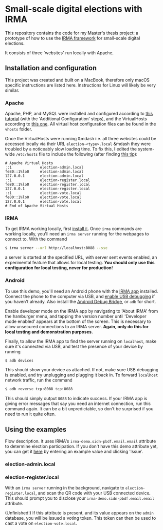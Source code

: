 # Small-scale digital elections with IRMA
This repository contains the code for my Master's thesis project: a prototype of how to use the [IRMA framework](https://irma.app/docs/what-is-irma/) for small-scale digital elections.

It consists of three 'websites' run locally with Apache.

## Installation and configuration
This project was created and built on a MacBook, therefore only macOS specific instructions are listed here. Instructions for Linux will likely be very similar.

### Apache
Apache, PHP, and MySQL were installed and configured according to [this tutorial](https://jasonmccreary.me/articles/install-apache-php-mysql-mac-os-x-catalina/) (with the 'Additional Configuration' steps), and the VirtualHosts according to [this one](https://jasonmccreary.me/articles/configure-apache-virtualhost-mac-os-x/).
All virtual host configuration files can be found in the `vhosts` folder.

Once the VirtualHosts were running &mdash i.e. all three websites could be accessed locally via their URL `election-<type>.local` &mdash they were troubled by a noticeably slow loading time. To fix this, I edited the system-wide `/etc/hosts` file to include the following (after finding [this tip](https://stackoverflow.com/a/17982964)):
```
# Apache Virtual Hosts
::1             election-admin.local
fe80::1%lo0     election-admin.local
127.0.0.1       election-admin.local
::1             election-register.local
fe80::1%lo0     election-register.local
127.0.0.1       election-register.local
::1             election-vote.local
fe80::1%lo0     election-vote.local
127.0.0.1       election-vote.local
# End of Apache Virtual Hosts
```

### IRMA
To get IRMA working locally, first [install it](https://irma.app/docs/getting-started/).
Once `irma` commands are working locally, you'll need an `irma server` running for the webpages to connect to.
With the command
```bash
$ irma server --url http://localhost:8088 --sse
```
a server is started at the specified URL, with server sent events enabled, an experimental feature that allows for local testing.
**You should only use this configuration for local testing, never for production!**

### Android
To use this demo, you'll need an Android phone with the [IRMA app](https://play.google.com/store/apps/details?id=org.irmacard.cardemu) installed.
Connect the phone to the computer via USB, and [enable USB debugging](https://developer.android.com/studio/debug/dev-options) if you haven't already. Also install the [Android Debug Bridge](https://developer.android.com/studio/command-line/adb), or `adb` for short.

Enable developer mode on the IRMA app by navigating to 'About IRMA' from the hamburger menu, and tapping the version number until 'Developer mode enabled' appears at the bottom of the screen. This is necessary to allow unsecured connections to an IRMA server. **Again, only do this for local testing and demonstration purposes.**

Finally, to allow the IRMA app to find the server running on `localhost`, make sure it's connected via USB, and test the presence of your device by running
```bash
$ adb devices
```
This should show your device as attached. If not, make sure USB debugging is enabled, and try unplugging and plugging it back in.
To forward `localhost` network traffic, run the command
```bash
$ adb reverse tcp:8088 tcp:8088
```
This should simply output `8088` to indicate success.
If your IRMA app is giving error messages that say you need an internet connection, run this command again. It can be a bit unpredictable, so don't be surprised if you need to run it quite often.

## Using the examples
Flow description.
It uses IRMA's `irma-demo.sidn-pbdf.email.email` attribute to determine election participation. If you don't have this demo attribute yet, you can get it [here](https://privacybydesign.foundation/attribute-index/en/irma-demo.sidn-pbdf.email.html) by entering an example value and clicking 'Issue'.

### election-admin.local

### election-register.local
With an `irma server` running in the background, navigate to `election-register.local`, and scan the QR code with your USB connected device. This should prompt you to disclose your `irma-demo.sidn-pbdf.email.email` attribute.

(Unfinished!) If this attribute is present, and its value appears on the `admin` database, you will be issued a voting token. This token can then be used to cast a vote on `election-vote.local`.
